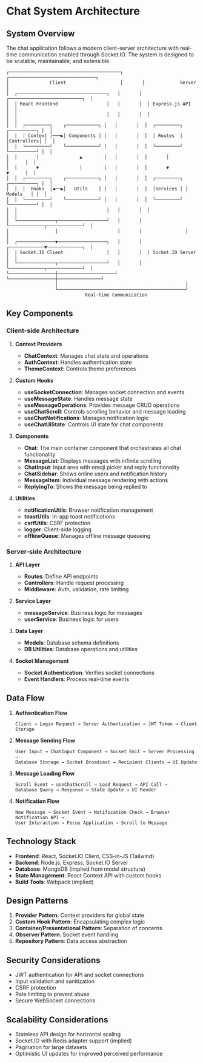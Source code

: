 # Chat System Architecture

## System Overview

The chat application follows a modern client-server architecture with real-time communication enabled through Socket.IO. The system is designed to be scalable, maintainable, and extensible.

```
┌─────────────────────────────────────────┐       ┌────────────────────────────────┐
│               Client                    │       │             Server              │
│  ┌─────────────────────────────────┐   │       │  ┌───────────────────────────┐  │
│  │ React Frontend                  │   │       │  │ Express.js API             │  │
│  │                                 │   │       │  │                           │  │
│  │  ┌─────────┐    ┌────────────┐ │   │       │  │  ┌─────────┐ ┌──────────┐ │  │
│  │  │ Context │───▶│ Components │ │   │       │  │  │ Routes  │ │Controllers│ │  │
│  │  └─────────┘    └────────────┘ │   │       │  │  └─────────┘ └──────────┘ │  │
│  │       │               ▲        │   │       │  │       │            │      │  │
│  │       ▼               │        │   │       │  │       ▼            ▼      │  │
│  │  ┌─────────┐    ┌────────────┐ │   │       │  │  ┌─────────┐ ┌──────────┐ │  │
│  │  │  Hooks  │◀──▶│   Utils    │ │   │       │  │  │Services │ │ Models   │ │  │
│  │  └─────────┘    └────────────┘ │   │       │  │  └─────────┘ └──────────┘ │  │
│  │                                 │   │       │  │                           │  │
│  └──────────────┬──────────────────┘   │       │  └─────────────┬─────────────┘  │
│                 │                      │       │                │                │
│  ┌──────────────▼──────────────────┐   │       │  ┌─────────────▼─────────────┐  │
│  │ Socket.IO Client                │   │       │  │ Socket.IO Server          │  │
│  └──────────────┬──────────────────┘   │       │  └─────────────┬─────────────┘  │
└─────────────────┼─────────────────────┘       └─────────────────┼────────────────┘
                  │                                               │
                  └───────────────────────────────────────────────┘
                             Real-time Communication
```

## Key Components

### Client-side Architecture

1. **Context Providers**
   - **ChatContext**: Manages chat state and operations
   - **AuthContext**: Handles authentication state
   - **ThemeContext**: Controls theme preferences

2. **Custom Hooks**
   - **useSocketConnection**: Manages socket connection and events
   - **useMessageState**: Handles message state
   - **useMessageOperations**: Provides message CRUD operations
   - **useChatScroll**: Controls scrolling behavior and message loading
   - **useChatNotifications**: Manages notification logic
   - **useChatUiState**: Controls UI state for chat components

3. **Components**
   - **Chat**: The main container component that orchestrates all chat functionality
   - **MessageList**: Displays messages with infinite scrolling
   - **ChatInput**: Input area with emoji picker and reply functionality
   - **ChatSidebar**: Shows online users and notification history
   - **MessageItem**: Individual message rendering with actions
   - **ReplyingTo**: Shows the message being replied to

4. **Utilities**
   - **notificationUtils**: Browser notification management
   - **toastUtils**: In-app toast notifications
   - **csrfUtils**: CSRF protection
   - **logger**: Client-side logging
   - **offlineQueue**: Manages offline message queueing

### Server-side Architecture

1. **API Layer**
   - **Routes**: Define API endpoints
   - **Controllers**: Handle request processing
   - **Middleware**: Auth, validation, rate limiting

2. **Service Layer**
   - **messageService**: Business logic for messages
   - **userService**: Business logic for users

3. **Data Layer**
   - **Models**: Database schema definitions
   - **DB Utilities**: Database operations and utilities

4. **Socket Management**
   - **Socket Authentication**: Verifies socket connections
   - **Event Handlers**: Process real-time events

## Data Flow

1. **Authentication Flow**
   ```
   Client → Login Request → Server Authentication → JWT Token → Client Storage
   ```

2. **Message Sending Flow**
   ```
   User Input → ChatInput Component → Socket Emit → Server Processing → 
   Database Storage → Socket Broadcast → Recipient Clients → UI Update
   ```

3. **Message Loading Flow**
   ```
   Scroll Event → useChatScroll → Load Request → API Call → 
   Database Query → Response → State Update → UI Render
   ```

4. **Notification Flow**
   ```
   New Message → Socket Event → Notification Check → Browser Notification API →
   User Interaction → Focus Application → Scroll to Message
   ```

## Technology Stack

- **Frontend**: React, Socket.IO Client, CSS-in-JS (Tailwind)
- **Backend**: Node.js, Express, Socket.IO Server
- **Database**: MongoDB (implied from model structure)
- **State Management**: React Context API with custom hooks
- **Build Tools**: Webpack (implied)

## Design Patterns

1. **Provider Pattern**: Context providers for global state
2. **Custom Hook Pattern**: Encapsulating complex logic
3. **Container/Presentational Pattern**: Separation of concerns
4. **Observer Pattern**: Socket event handling
5. **Repository Pattern**: Data access abstraction

## Security Considerations

- JWT authentication for API and socket connections
- Input validation and sanitization
- CSRF protection
- Rate limiting to prevent abuse
- Secure WebSocket connections

## Scalability Considerations

- Stateless API design for horizontal scaling
- Socket.IO with Redis adapter support (implied)
- Pagination for large datasets
- Optimistic UI updates for improved perceived performance
